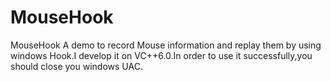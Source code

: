 # MouseHook
 MouseHook A demo to record Mouse information and replay them by using windows Hook.I develop it on VC++6.0.In order to use it successfully,you should close you windows UAC.
